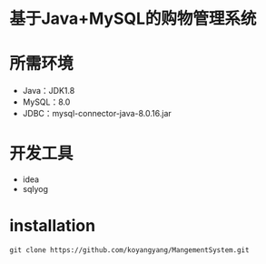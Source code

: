 # 基于Java+MySQL的购物管理系统
# 所需环境
- Java：JDK1.8
- MySQL：8.0
- JDBC：mysql-connector-java-8.0.16.jar
# 开发工具
- idea
- sqlyog
# installation
```git
git clone https://github.com/koyangyang/MangementSystem.git
```

